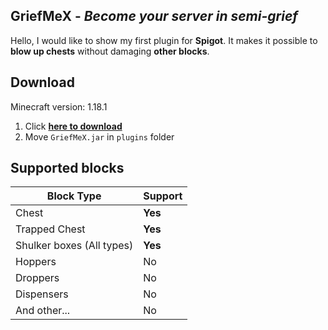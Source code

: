## GriefMeX - *Become your server in semi-grief*
Hello, I would like to show my first plugin for **Spigot**. It makes it possible to **blow up chests** without damaging **other blocks**.

## Download
Minecraft version: 1.18.1
1. Click **[here to download](https://github.com/Zgoly/GriefMeX/releases/latest/download/GriefMeX.jar)**
2. Move `GriefMeX.jar` in `plugins` folder

## Supported blocks
|Block Type               |Support|
|-------------------------|-------|
|Chest                    |**Yes**|
|Trapped Chest            |**Yes**|
|Shulker boxes (All types)|**Yes**|
|Hoppers                  |No     |
|Droppers                 |No     |
|Dispensers               |No     |
|And other...             |No     |
